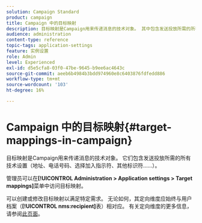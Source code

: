 ```yaml
---
solution: Campaign Standard
product: campaign
title: Campaign 中的目标映射
description: 目标映射是Campaign用来传递消息的技术对象。 其中包含发送投放所需的所有技术设置。
audience: administration
content-type: reference
topic-tags: application-settings
feature: 实例设置
role: Admin
level: Experienced
exl-id: d5e5cfa8-03f0-47be-9645-b9ee6ac4643c
source-git-commit: aeeb6b4984b3bdd974960e8c6403876fdfedd886
workflow-type: tm+mt
source-wordcount: '103'
ht-degree: 16%

---
```


# Campaign 中的目标映射{#target-mappings-in-campaign}

目标映射是Campaign用来传递消息的技术对象。 它们包含发送投放所需的所有技术设置（地址、电话号码、选择加入指示符、其他标识符……）。

管理员可以在&#x200B;**[!UICONTROL Administration > Application settings > Target mappings]**&#x200B;菜单中访问目标映射。

可以创建或修改目标映射以满足特定需求。 无论如何，其定向维度应始终与用户档案（**[!UICONTROL nms:recipient]**&#x200B;表）相对应。 有关定向维度的更多信息，请参阅[此页面](../../automating/using/query.md#targeting-dimensions-and-resources)。
